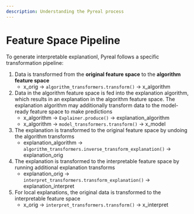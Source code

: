 ```yaml
---
description: Understanding the Pyreal process
---
```


# Feature Space Pipeline

To generate interpretable explanationl, Pyreal follows a specific transformation pipeline:

1. Data is transformed from the **original feature space** to the **algorithm feature space**
   * x\_orig → `algorithm_transformers.transform()` → x\_algorithm
2. Data in the algorithm feature space is fed into the explanation algorithm, which results in an explanation in the algorithm feature space. The explanation algorithm may additionally transform data to the model-ready feature space to make predictions
   * x\_algorithm → `Explainer.produce()` → explanation\_algorithm
   * x\_algorithm → `model_transformers.transform()` → x\_model
3. The explanation is transformed to the original feature space by undoing the algorithm transforms
   * explanation\_algorithm → `algorithm_transformers.inverse_transform_explanation()` → explanation\_orig
4. The explanation is transformed to the interpretable feature space by running additional explanation transforms&#x20;
   * explanation\_orig → `interpret_transformers.transform_explanation()` → explanation\_interpret
5. For local explanations, the original data is transformed to the interpretable feature space
   * x\_orig → `interpret_transformers.transform()` → x\_interpret
